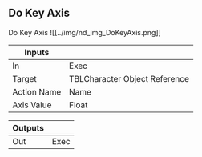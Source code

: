 ## Do Key Axis
Do Key Axis
![[../img/nd_img_DoKeyAxis.png]]

|Inputs||
|--|--|
| In | Exec |
| Target | TBLCharacter Object Reference |
| Action Name | Name |
| Axis Value | Float |

|Outputs||
|--|--|
| Out | Exec |
